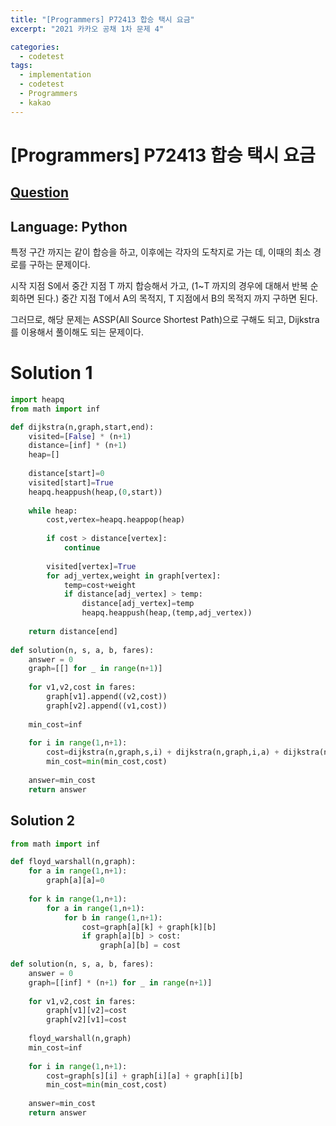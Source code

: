 ```yaml
---
title: "[Programmers] P72413 합승 택시 요금"
excerpt: "2021 카카오 공채 1차 문제 4"

categories:
  - codetest
tags:
  - implementation
  - codetest
  - Programmers
  - kakao
---
```

# [Programmers] P72413 합승 택시 요금
## [Question](https://school.programmers.co.kr/learn/courses/30/lessons/72413)
## Language: Python

특정 구간 까지는 같이 합승을 하고, 이후에는 각자의 도착지로 가는 데, 이때의 최소 경로를 구하는 문제이다.

시작 지점 S에서 중간 지점 T 까지 합승해서 가고, (1~T 까지의 경우에 대해서 반복 순회하면 된다.)
중간 지점 T에서 A의 목적지, T 지점에서 B의 목적지 까지 구하면 된다.

그러므로, 해당 문제는 ASSP(All Source Shortest Path)으로 구해도 되고, Dijkstra를 이용해서 풀이해도 되는 문제이다.

# Solution 1

```python
import heapq
from math import inf

def dijkstra(n,graph,start,end):
    visited=[False] * (n+1)
    distance=[inf] * (n+1)
    heap=[]
    
    distance[start]=0
    visited[start]=True    
    heapq.heappush(heap,(0,start))
    
    while heap:
        cost,vertex=heapq.heappop(heap)    
        
        if cost > distance[vertex]:
            continue
            
        visited[vertex]=True
        for adj_vertex,weight in graph[vertex]:
            temp=cost+weight
            if distance[adj_vertex] > temp:
                distance[adj_vertex]=temp
                heapq.heappush(heap,(temp,adj_vertex))
           
    return distance[end]
        
def solution(n, s, a, b, fares):
    answer = 0
    graph=[[] for _ in range(n+1)]
    
    for v1,v2,cost in fares:
        graph[v1].append((v2,cost))
        graph[v2].append((v1,cost))
    
    min_cost=inf
    
    for i in range(1,n+1):
        cost=dijkstra(n,graph,s,i) + dijkstra(n,graph,i,a) + dijkstra(n,graph,i,b)
        min_cost=min(min_cost,cost)
    
    answer=min_cost
    return answer
```

## Solution 2

```python
from math import inf

def floyd_warshall(n,graph):
    for a in range(1,n+1):
        graph[a][a]=0
    
    for k in range(1,n+1):
        for a in range(1,n+1):
            for b in range(1,n+1):
                cost=graph[a][k] + graph[k][b]
                if graph[a][b] > cost:
                    graph[a][b] = cost
        
def solution(n, s, a, b, fares):
    answer = 0
    graph=[[inf] * (n+1) for _ in range(n+1)]
    
    for v1,v2,cost in fares:
        graph[v1][v2]=cost
        graph[v2][v1]=cost
    
    floyd_warshall(n,graph)
    min_cost=inf
    
    for i in range(1,n+1):
        cost=graph[s][i] + graph[i][a] + graph[i][b]
        min_cost=min(min_cost,cost)
    
    answer=min_cost
    return answer
```